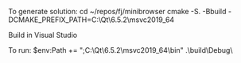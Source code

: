 To generate solution:
cd ~/repos/fj/minibrowser
cmake -S. -Bbuild -DCMAKE_PREFIX_PATH=C:\Qt\6.5.2\msvc2019_64

Build in Visual Studio

To run:
$env:Path += ";C:\Qt\6.5.2\msvc2019_64\bin"
.\build\Debug\